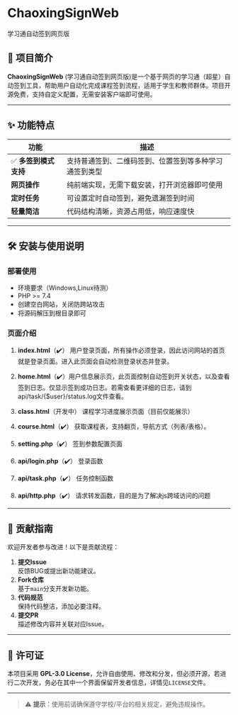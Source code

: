 # ChaoxingSignWeb
学习通自动签到网页版

## 📌 项目简介
**ChaoxingSignWeb** (学习通自动签到网页版)是一个基于网页的学习通（超星）自动签到工具，帮助用户自动化完成课程签到流程，适用于学生和教师群体。项目开源免费，支持自定义配置，无需安装客户端即可使用。

---

## ✨ 功能特点
| 功能 | 描述 |
|------|------|
| ✅ **多签到模式支持** | 支持普通签到、二维码签到、位置签到等多种学习通签到类型 |
| **网页操作** | 纯前端实现，无需下载安装，打开浏览器即可使用 |
| **定时任务** | 可设置定时自动签到，避免遗漏签到时间 |
| **轻量简洁** | 代码结构清晰，资源占用低，响应速度快 |

---

## 🛠️ 安装与使用说明

### 部署使用

- 环境要求（Windows,Linux待测）
- PHP >= 7.4
- 创建空白网站，关闭防跨站攻击
- 将源码解压到根目录即可

### 页面介绍
1. **index.html**（✔️）
   用户登录页面，所有操作必须登录，因此访问网站的首页就是登录页面。进入此页面会自动检测登录状态并登录。

2. **home.html**（✔️）用户信息展示页，此页面控制自动签到开关状态，以及查看签到日志。仅显示签到成功日志。若需查看更详细的日志，请到api/task/{$user}/status.log文件查看。
  

3. **class.html**（开发中）
   课程学习进度展示页面（目前仅能展示）

4. **course.html**（✔️）
   获取课程表，支持翻页，导航方式（列表/表格）。

5. **setting.php**（✔️）
   签到参数配置页面
6. **api/login.php**（✔️）
   登录函数
7. **api/task.php**（✔️）
   任务控制函数
8. **api/http.php**（✔️）
   请求转发函数，目的是为了解决js跨域访问的问题

---

## 🤝 贡献指南
欢迎开发者参与改进！以下是贡献流程：

1. **提交Issue**  
   反馈BUG或提出新功能建议。
2. **Fork仓库**  
   基于`main`分支开发新功能。
3. **代码规范**  
   保持代码整洁，添加必要注释。
4. **提交PR**  
   描述修改内容并关联对应Issue。

---

## 📜 许可证
本项目采用 **GPL-3.0 License**，允许自由使用、修改和分发，但必须开源，若进行二次开发，务必在其中一个界面保留开发者信息，详情见`LICENSE`文件。

---

> ⚠️ **提示**：使用前请确保遵守学校/平台的相关规定，避免违规操作。